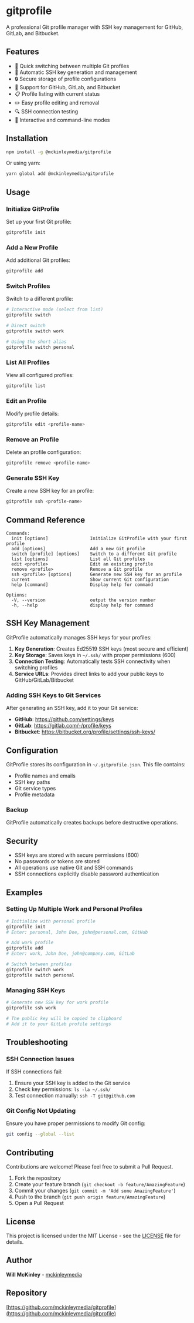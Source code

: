 # gitprofile

A professional Git profile manager with SSH key management for GitHub, GitLab, and Bitbucket.

## Features

- 🔄 Quick switching between multiple Git profiles
- 🔑 Automatic SSH key generation and management
- 🔒 Secure storage of profile configurations
- 🎯 Support for GitHub, GitLab, and Bitbucket
- 📋 Profile listing with current status
- ✏️ Easy profile editing and removal
- 🔍 SSH connection testing
- 📝 Interactive and command-line modes

## Installation

```bash
npm install -g @mckinleymedia/gitprofile
```

Or using yarn:

```bash
yarn global add @mckinleymedia/gitprofile
```

## Usage

### Initialize GitProfile

Set up your first Git profile:

```bash
gitprofile init
```

### Add a New Profile

Add additional Git profiles:

```bash
gitprofile add
```

### Switch Profiles

Switch to a different profile:

```bash
# Interactive mode (select from list)
gitprofile switch

# Direct switch
gitprofile switch work

# Using the short alias
gitprofile switch personal
```

### List All Profiles

View all configured profiles:

```bash
gitprofile list
```

### Edit an Profile

Modify profile details:

```bash
gitprofile edit <profile-name>
```

### Remove an Profile

Delete an profile configuration:

```bash
gitprofile remove <profile-name>
```

### Generate SSH Key

Create a new SSH key for an profile:

```bash
gitprofile ssh <profile-name>
```

## Command Reference

```
Commands:
  init [options]                Initialize GitProfile with your first profile
  add [options]                 Add a new Git profile
  switch [profile] [options]    Switch to a different Git profile
  list [options]                List all Git profiles
  edit <profile>                Edit an existing profile
  remove <profile>              Remove a Git profile
  ssh <profile> [options]       Generate new SSH key for an profile
  current                       Show current Git configuration
  help [command]                Display help for command

Options:
  -V, --version                 output the version number
  -h, --help                    display help for command
```

## SSH Key Management

GitProfile automatically manages SSH keys for your profiles:

1. **Key Generation**: Creates Ed25519 SSH keys (most secure and efficient)
2. **Key Storage**: Saves keys in `~/.ssh/` with proper permissions (600)
3. **Connection Testing**: Automatically tests SSH connectivity when switching profiles
4. **Service URLs**: Provides direct links to add your public keys to GitHub/GitLab/Bitbucket

### Adding SSH Keys to Git Services

After generating an SSH key, add it to your Git service:

- **GitHub**: https://github.com/settings/keys
- **GitLab**: https://gitlab.com/-/profile/keys
- **Bitbucket**: https://bitbucket.org/profile/settings/ssh-keys/

## Configuration

GitProfile stores its configuration in `~/.gitprofile.json`. This file contains:

- Profile names and emails
- SSH key paths
- Git service types
- Profile metadata

### Backup

GitProfile automatically creates backups before destructive operations.

## Security

- SSH keys are stored with secure permissions (600)
- No passwords or tokens are stored
- All operations use native Git and SSH commands
- SSH connections explicitly disable password authentication

## Examples

### Setting Up Multiple Work and Personal Profiles

```bash
# Initialize with personal profile
gitprofile init
# Enter: personal, John Doe, john@personal.com, GitHub

# Add work profile
gitprofile add
# Enter: work, John Doe, john@company.com, GitLab

# Switch between profiles
gitprofile switch work
gitprofile switch personal
```

### Managing SSH Keys

```bash
# Generate new SSH key for work profile
gitprofile ssh work

# The public key will be copied to clipboard
# Add it to your GitLab profile settings
```

## Troubleshooting

### SSH Connection Issues

If SSH connections fail:

1. Ensure your SSH key is added to the Git service
2. Check key permissions: `ls -la ~/.ssh/`
3. Test connection manually: `ssh -T git@github.com`

### Git Config Not Updating

Ensure you have proper permissions to modify Git config:

```bash
git config --global --list
```

## Contributing

Contributions are welcome! Please feel free to submit a Pull Request.

1. Fork the repository
2. Create your feature branch (`git checkout -b feature/AmazingFeature`)
3. Commit your changes (`git commit -m 'Add some AmazingFeature'`)
4. Push to the branch (`git push origin feature/AmazingFeature`)
5. Open a Pull Request

## License

This project is licensed under the MIT License - see the [LICENSE](LICENSE) file for details.

## Author

**Will McKinley** - [mckinleymedia](https://github.com/mckinleymedia)

## Repository

[https://github.com/mckinleymedia/gitprofile](https://github.com/mckinleymedia/gitprofile)